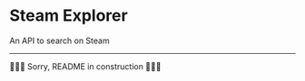# Steam Explorer

An API to search on Steam

-----------------------------------------------------------------------------------------------


🚧🚧🚧 Sorry, README in construction 🚧🚧🚧